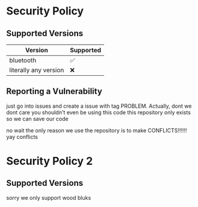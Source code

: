 # Security Policy

## Supported Versions

| Version     | Supported          |
| ----------- | ------------------ |
| bluetooth   | :white_check_mark: |
| literally any version | :x:                |

## Reporting a Vulnerability
just go into issues and create a issue with tag PROBLEM.
Actually, dont we dont care you shouldn't even be using this code this repository only exists so we can save our code


no wait the only reason we use the repository is to make CONFLICTS!!!!!!
yay conflicts

# Security Policy 2

## Supported Versions

sorry we only support wood bluks